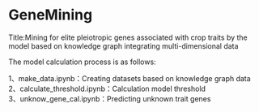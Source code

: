 # GeneMining
Title:Mining for elite pleiotropic genes associated with crop traits by the model based on knowledge graph integrating multi-dimensional data

The model calculation process is as follows:

1、make_data.ipynb：Creating datasets based on knowledge graph data<br>
2、calculate_threshold.ipynb：Calculation model threshold<br>
3、unknow_gene_cal.ipynb：Predicting unknown trait genes<br>
